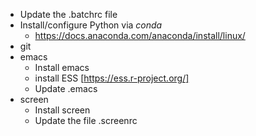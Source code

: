 - Update the .batchrc file
- Install/configure Python via *conda*
  - https://docs.anaconda.com/anaconda/install/linux/
- git
- emacs
  - Install emacs
  - install ESS [https://ess.r-project.org/]
  - Update .emacs
- screen
  - Install screen
  - Update the file .screenrc

